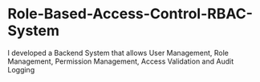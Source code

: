 # Role-Based-Access-Control-RBAC-System
I developed a Backend System that allows User Management, Role Management, Permission Management, Access Validation and Audit Logging
